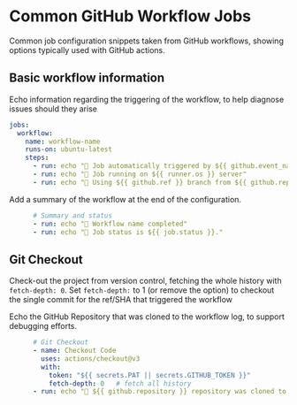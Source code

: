 # Common GitHub Workflow Jobs

Common job configuration snippets taken from GitHub workflows, showing options typically used with GitHub actions.

## Basic workflow information

Echo information regarding the triggering of the workflow, to help diagnose issues should they arise

```yaml
jobs:
  workflow:
    name: workflow-name
    runs-on: ubuntu-latest
    steps:
      - run: echo "🚀 Job automatically triggered by ${{ github.event_name }}"
      - run: echo "🐧 Job running on ${{ runner.os }} server"
      - run: echo "🐙 Using ${{ github.ref }} branch from ${{ github.repository }} repository"
```

Add a summary of the workflow at the end of the configuration.

```yaml
      # Summary and status
      - run: echo "🎨 Workflow name completed"
      - run: echo "🍏 Job status is ${{ job.status }}."
```


## Git Checkout

Check-out the project from version control, fetching the whole history with `fetch-depth: 0`. Set `fetch-depth:` to 1 (or remove the option) to checkout the single commit for the ref/SHA that triggered the workflow

Echo the GitHub Repository that was cloned to the workflow log, to support debugging efforts.

```yaml
      # Git Checkout
      - name: Checkout Code
        uses: actions/checkout@v3
        with:
          token: "${{ secrets.PAT || secrets.GITHUB_TOKEN }}"
          fetch-depth: 0   # fetch all history
      - run: echo "🐙 ${{ github.repository }} repository was cloned to the runner."
